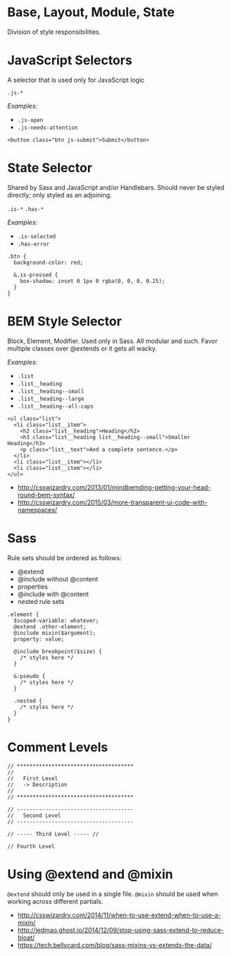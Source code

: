 # Base, Layout, Module, State
Division of style responsibilities.

# JavaScript Selectors
A selector that is used only for JavaScript logic

`.js-*`

_Examples:_
* `.js-open`
* `.js-needs-attention`

```
<button class="btn js-submit">Submit</button>
```

# State Selector
Shared by Sass and JavaScript and/or Handlebars. Should never be styled directly; only styled as an adjoining.

`.is-*`
`.has-*`

_Examples:_
* `.is-selected`
* `.has-error`

```
.btn {
  background-color: red;

  &.is-pressed {
    box-shadow: inset 0 1px 0 rgba(0, 0, 0, 0.25);
  }
}
```

# BEM Style Selector
Block, Element, Modifier. Used only in Sass. All modular and such. Favor multiple classes over @extends or it gets all wacky.

_Examples:_
* `.list`
* `.list__heading`
* `.list__heading--small`
* `.list__heading--large`
* `.list__heading--all-caps`


```
<ul class="list">
  <li class="list__item">
    <h2 class="list__heading">Heading</h2>
    <h3 class="list__heading list__heading--small">Smaller Heading</h3>
    <p class="list__text">And a complete sentence.</p>
  </li>
  <li class="list__item"></li>
  <li class="list__item"></li>
</ul>
```

* http://csswizardry.com/2013/01/mindbemding-getting-your-head-round-bem-syntax/
* http://csswizardry.com/2015/03/more-transparent-ui-code-with-namespaces/


# Sass
Rule sets should be ordered as follows:

* @extend
* @include without @content
* properties
* @include with @content
* nested rule sets


```
.element {
  $scoped-variable: whatever;
  @extend .other-element;
  @include mixin($argument);
  property: value;

  @include breakpoint($size) {
    /* styles here */
  }

  &:pseudo {
    /* styles here */
  }

  .nested {
    /* styles here */
  }
}
```

# Comment Levels
```
// *************************************
//
//   First Level
//   -> Description
//
// *************************************

// -------------------------------------
//   Second Level
// -------------------------------------

// ----- Third Level ----- //

// Fourth Level
```

# Using @extend and @mixin
`@extend` should only be used in a single file. `@mixin` should be used when working across different partials.

* http://csswizardry.com/2014/11/when-to-use-extend-when-to-use-a-mixin/
* http://jedmao.ghost.io/2014/12/09/stop-using-sass-extend-to-reduce-bloat/
* https://tech.bellycard.com/blog/sass-mixins-vs-extends-the-data/
